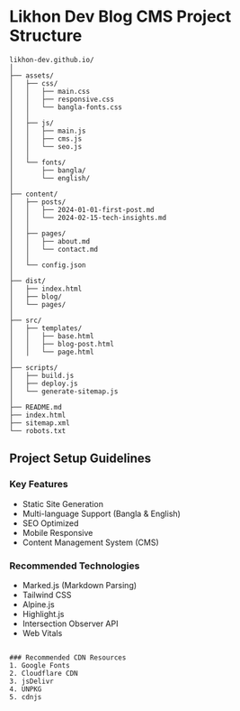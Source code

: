 # Likhon Dev Blog CMS Project Structure

```
likhon-dev.github.io/
│
├── assets/
│   ├── css/
│   │   ├── main.css
│   │   ├── responsive.css
│   │   └── bangla-fonts.css
│   │
│   ├── js/
│   │   ├── main.js
│   │   ├── cms.js
│   │   └── seo.js
│   │
│   └── fonts/
│       ├── bangla/
│       └── english/
│
├── content/
│   ├── posts/
│   │   ├── 2024-01-01-first-post.md
│   │   └── 2024-02-15-tech-insights.md
│   │
│   ├── pages/
│   │   ├── about.md
│   │   └── contact.md
│   │
│   └── config.json
│
├── dist/
│   ├── index.html
│   ├── blog/
│   └── pages/
│
├── src/
│   ├── templates/
│   │   ├── base.html
│   │   ├── blog-post.html
│   │   └── page.html
│
├── scripts/
│   ├── build.js
│   ├── deploy.js
│   └── generate-sitemap.js
│
├── README.md
├── index.html
├── sitemap.xml
└── robots.txt
```

## Project Setup Guidelines

### Key Features
- Static Site Generation
- Multi-language Support (Bangla & English)
- SEO Optimized
- Mobile Responsive
- Content Management System (CMS)

### Recommended Technologies
- Marked.js (Markdown Parsing)
- Tailwind CSS
- Alpine.js
- Highlight.js
- Intersection Observer API
- Web Vitals
```

### Recommended CDN Resources
1. Google Fonts
2. Cloudflare CDN
3. jsDelivr
4. UNPKG
5. cdnjs
